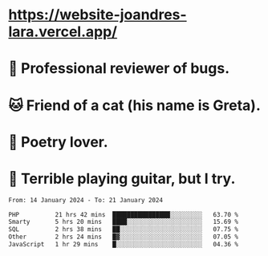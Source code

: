 # https://website-joandres-lara.vercel.app/
# 🐛 Professional reviewer of bugs.
# 🐱 Friend of a cat (his name is Greta).
# 📜 Poetry lover.
# 🎸 Terrible playing guitar, but I try.

<!--START_SECTION:waka-->

```txt
From: 14 January 2024 - To: 21 January 2024

PHP          21 hrs 42 mins  ████████████████░░░░░░░░░   63.70 %
Smarty       5 hrs 20 mins   ████░░░░░░░░░░░░░░░░░░░░░   15.69 %
SQL          2 hrs 38 mins   ██░░░░░░░░░░░░░░░░░░░░░░░   07.75 %
Other        2 hrs 24 mins   █▓░░░░░░░░░░░░░░░░░░░░░░░   07.05 %
JavaScript   1 hr 29 mins    █░░░░░░░░░░░░░░░░░░░░░░░░   04.36 %
```

<!--END_SECTION:waka-->
